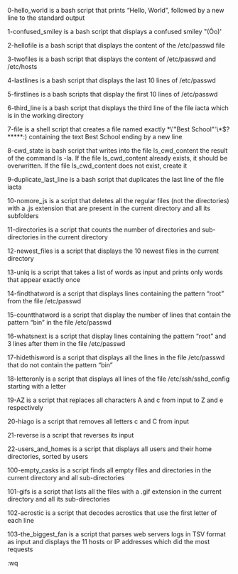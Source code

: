 0-hello_world is a bash script that prints “Hello, World”, followed by a new line to the standard output 

1-confused_smiley is a bash script that displays a confused smiley "(Ôo)' 

2-hellofile is a bash script that displays the content of the /etc/passwd file

3-twofiles is a bash script that displays the content of /etc/passwd and /etc/hosts

4-lastlines is a bash script that displays the last 10 lines of /etc/passwd 

5-firstlines is a bash scripts that display the first 10 lines of /etc/passwd

6-third_line is a bash script that displays the third line of the file iacta which is in the working directory

7-file is a shell script that creates a file named exactly \*\\'"Best School"\'\\*$\?\*\*\*\*\*:) containing the text Best School ending by a new line

8-cwd_state is bash script that writes into the file ls_cwd_content the result of the command ls -la. If the file ls_cwd_content already exists, it should be overwritten. If the file ls_cwd_content does not exist, create it

9-duplicate_last_line is a bash script that duplicates the last line of the file iacta

10-nomore_js is a script that deletes all the regular files (not the directories) with a .js extension that are present in the current directory and all its subfolders

11-directories is a script that counts the number of directories and sub-directories in the current directory

12-newest_files is a script that displays the 10 newest files in the current directory

13-uniq is a script that takes a list of words as input and prints only words that appear exactly once

14-findthatword is a script that displays lines containing the pattern “root” from the file /etc/passwd

15-countthatword is a script that display the number of lines that contain the pattern “bin” in the file /etc/passwd

16-whatsnext is a script that display lines containing the pattern “root” and 3 lines after them in the file /etc/passwd

17-hidethisword is a script that displays all the lines in the file /etc/passwd that do not contain the pattern “bin”

18-letteronly is a script that displays all lines of the file /etc/ssh/sshd_config starting with a letter

19-AZ is a script that replaces all characters A and c from input to Z and e respectively

20-hiago is a script that removes all letters c and C from input

21-reverse is a script that reverses its input

22-users_and_homes is a script that displays all users and their home directories, sorted by users

100-empty_casks is a script finds all empty files and directories in the current directory and all sub-directories

101-gifs is a script that lists all the files with a .gif extension in the current directory and all its sub-directories

102-acrostic is a script that decodes acrostics that use the first letter of each line

103-the_biggest_fan is a script that parses web servers logs in TSV format as input and displays the 11 hosts or IP addresses which did the most requests

:wq

